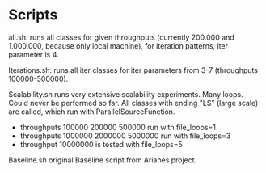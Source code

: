 # Scripts

all.sh:
runs all classes for given throughputs (currently 200.000 and 1.000.000, because only local machine), for iteration patterns, iter parameter is 4.

Iterations.sh:
runs all iter classes for iter parameters from 3-7 (throughputs 100000-500000).

Scalability.sh
runs very extensive scalability experiments. Many loops. Could never be performed so far.
All classes with ending "LS" (large scale) are called, which run with ParallelSourceFunction.
- throughputs 100000 200000 500000 run with file_loops=1
- throughputs 1000000 2000000 5000000 run with file_loops=3
- throughput 10000000 is tested with file_loops=5

Baseline.sh
original Baseline script from Arianes project.

